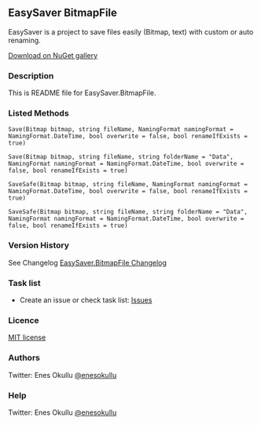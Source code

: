 ## EasySaver BitmapFile

EasySaver is a project to save files easily (Bitmap, text) with custom or auto renaming.

[Download on NuGet gallery](https://www.nuget.org/packages/EasySaver.BitmapFile/)

### Description

This is README file for EasySaver.BitmapFile.

### Listed Methods
```
Save(Bitmap bitmap, string fileName, NamingFormat namingFormat = NamingFormat.DateTime, bool overwrite = false, bool renameIfExists = true)
```
```
Save(Bitmap bitmap, string fileName, string folderName = "Data", NamingFormat namingFormat = NamingFormat.DateTime, bool overwrite = false, bool renameIfExists = true)
```
```
SaveSafe(Bitmap bitmap, string fileName, NamingFormat namingFormat = NamingFormat.DateTime, bool overwrite = false, bool renameIfExists = true)
```
```
SaveSafe(Bitmap bitmap, string fileName, string folderName = "Data", NamingFormat namingFormat = NamingFormat.DateTime, bool overwrite = false, bool renameIfExists = true)
```

### Version History
See Changelog [EasySaver.BitmapFile Changelog](https://github.com/meokullu/EasySaver/blob/master/EasySaver.BitmapFile/CHANGELOG.md)

### Task list
* Create an issue or check task list: [Issues](https://github.com/meokullu/EasySaver/issues)

### Licence
[MIT license](https://github.com/meokullu/EasySaver/blob/master/LICENSE)

### Authors
Twitter: Enes Okullu [@enesokullu](https://twitter.com/EnesOkullu)

### Help
Twitter: Enes Okullu [@enesokullu](https://twitter.com/EnesOkullu)